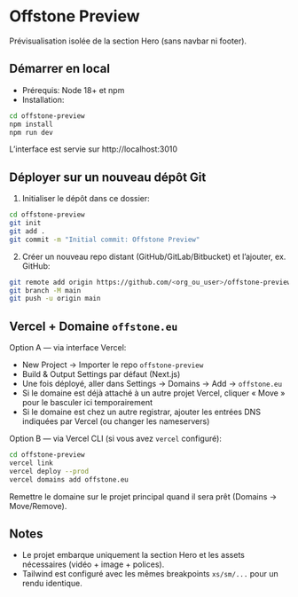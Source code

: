 # Offstone Preview

Prévisualisation isolée de la section Hero (sans navbar ni footer).

## Démarrer en local

- Prérequis: Node 18+ et npm
- Installation:

```bash
cd offstone-preview
npm install
npm run dev
```

L’interface est servie sur http://localhost:3010

## Déployer sur un nouveau dépôt Git

1) Initialiser le dépôt dans ce dossier:

```bash
cd offstone-preview
git init
git add .
git commit -m "Initial commit: Offstone Preview"
```

2) Créer un nouveau repo distant (GitHub/GitLab/Bitbucket) et l’ajouter, ex. GitHub:

```bash
git remote add origin https://github.com/<org_ou_user>/offstone-preview.git
git branch -M main
git push -u origin main
```

## Vercel + Domaine `offstone.eu`

Option A — via interface Vercel:
- New Project → Importer le repo `offstone-preview`
- Build & Output Settings par défaut (Next.js)
- Une fois déployé, aller dans Settings → Domains → Add → `offstone.eu`
- Si le domaine est déjà attaché à un autre projet Vercel, cliquer « Move » pour le basculer ici temporairement
- Si le domaine est chez un autre registrar, ajouter les entrées DNS indiquées par Vercel (ou changer les nameservers)

Option B — via Vercel CLI (si vous avez `vercel` configuré):

```bash
cd offstone-preview
vercel link
vercel deploy --prod
vercel domains add offstone.eu
```

Remettre le domaine sur le projet principal quand il sera prêt (Domains → Move/Remove).

## Notes
- Le projet embarque uniquement la section Hero et les assets nécessaires (vidéo + image + polices).
- Tailwind est configuré avec les mêmes breakpoints `xs/sm/...` pour un rendu identique.
